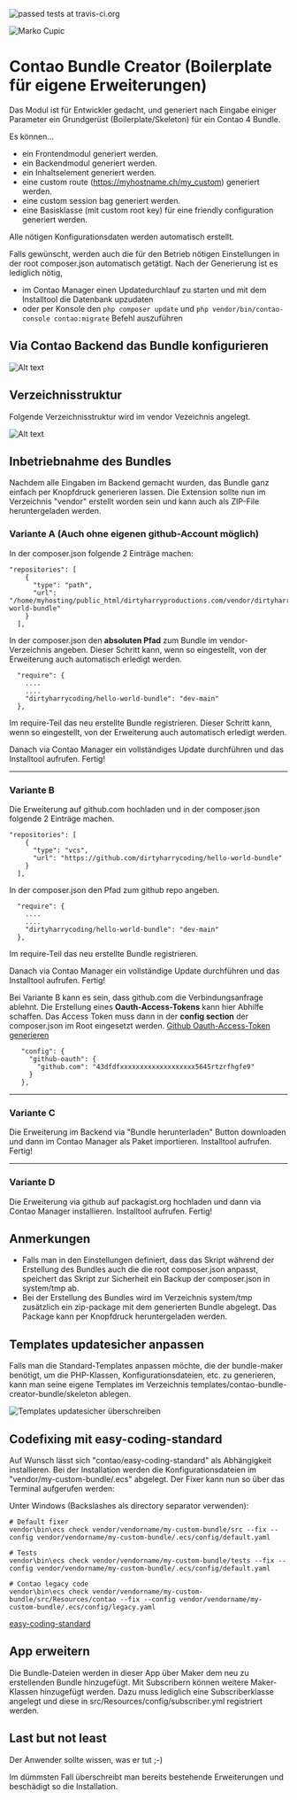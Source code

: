 ![passed tests at travis-ci.org](https://travis-ci.org/markocupic/contao-bundle-creator-bundle.svg?branch=master "")


![Marko Cupic](docs/logo.png?raw=true "Marko Cupic")


# Contao Bundle Creator (Boilerplate für eigene Erweiterungen)

Das Modul ist für Entwickler gedacht, und generiert nach Eingabe einiger Parameter ein Grundgerüst (Boilerplate/Skeleton) für ein Contao 4 Bundle.

Es können...
- ein Frontendmodul generiert werden.
- ein Backendmodul generiert werden.
- ein Inhaltselement generiert werden.
- eine custom route (https://myhostname.ch/my_custom) generiert werden.
- eine custom session bag generiert werden.
- eine Basisklasse (mit custom root key) für eine friendly configuration generiert werden.

Alle nötigen Konfigurationsdaten werden automatisch erstellt.

Falls gewünscht, werden auch die für den Betrieb nötigen Einstellungen in der root composer.json automatisch getätigt.
Nach der Generierung ist es lediglich nötig,
- im Contao Manager einen Updatedurchlauf zu starten und mit dem Installtool die Datenbank upzudaten
- oder per Konsole den `php composer update` und `php vendor/bin/contao-console contao:migrate` Befehl auszuführen

## Via Contao Backend das Bundle konfigurieren

![Alt text](docs/backend.png?raw=true "Backend")

## Verzeichnisstruktur
Folgende Verzeichnisstruktur wird im vendor Vezeichnis angelegt.

![Alt text](docs/directory-structure.png?raw=true "Verzeichnisstruktur")


## Inbetriebnahme des Bundles
Nachdem alle Eingaben im Backend gemacht wurden, das Bundle ganz einfach per Knopfdruck generieren lassen.
Die Extension sollte nun im Verzeichnis "vendor" erstellt worden sein und kann auch als ZIP-File heruntergeladen werden.

### Variante A (Auch ohne eigenen github-Account möglich)
In der composer.json folgende 2 Einträge machen:
```
"repositories": [
    {
      "type": "path",
      "url": "/home/myhosting/public_html/dirtyharryproductions.com/vendor/dirtyharrycoding/hello-world-bundle"
    }
  ],
```
In der composer.json den **absoluten Pfad** zum Bundle im vendor-Verzeichnis angeben.
Dieser Schritt kann, wenn so eingestellt, von der Erweiterung auch automatisch erledigt werden.
```
  "require": {
    ....
    ....
    "dirtyharrycoding/hello-world-bundle": "dev-main"
  },
```
Im require-Teil das neu erstellte Bundle registrieren.
Dieser Schritt kann, wenn so eingestellt, von der Erweiterung auch automatisch erledigt werden.

Danach via Contao Manager ein vollständiges Update durchführen und das Installtool aufrufen. Fertig!

___

### Variante B
Die Erweiterung auf github.com hochladen und in der composer.json folgende 2 Einträge machen.
```
"repositories": [
    {
      "type": "vcs",
      "url": "https://github.com/dirtyharrycoding/hello-world-bundle"
    }
  ],
```
In der composer.json den Pfad zum github repo angeben.
```
  "require": {
    ....
    ....
    "dirtyharrycoding/hello-world-bundle": "dev-main"
  },
```
Im require-Teil das neu erstellte Bundle registrieren.

Danach via Contao Manager ein vollständige Update durchführen und das Installtool aufrufen. Fertig!

Bei Variante B kann es sein, dass github.com die Verbindungsanfrage ablehnt.
Die Erstellung eines **Oauth-Access-Tokens** kann hier Abhilfe schaffen.
Das Access Token muss dann in der **config section** der composer.json im Root eingesetzt werden.
[Github Oauth-Access-Token generieren](https://docs.github.com/en/github/authenticating-to-github/creating-a-personal-access-token)
```
   "config": {
     "github-oauth": {
       "github.com": "43dfdfxxxxxxxxxxxxxxxxxxx5645rtzrfhgfe9"
     }
   },
```

___

### Variante C
Die Erweiterung im Backend via "Bundle herunterladen" Button downloaden und dann im Contao Manager als Paket importieren.
Installtool aufrufen. Fertig!

___

### Variante D
Die Erweiterung via github auf packagist.org hochladen und dann via Contao Manager installieren.
Installtool aufrufen. Fertig!

## Anmerkungen
* Falls man in den Einstellungen definiert, dass das Skript während der Erstellung des Bundles auch die die root composer.json anpasst, speichert das Skript zur Sicherheit ein Backup der composer.json in system/tmp ab.
* Bei der Erstellung des Bundles wird im Verzeichnis system/tmp zusätzlich ein zip-package mit dem generierten Bundle abgelegt. Das Package kann per Knopfdruck heruntergeladen werden.

## Templates updatesicher anpassen
Falls man die Standard-Templates anpassen möchte, die der bundle-maker benötigt, um die PHP-Klassen, Konfigurationsdateien, etc. zu generieren,
kann man seine eigene Templates im Verzeichnis templates/contao-bundle-creator-bundle/skeleton ablegen.

![Templates updatesicher überschreiben](docs/custom-templates.png?raw=true "Templates updatesicher überschreiben")

## Codefixing mit easy-coding-standard
Auf Wunsch lässt sich "contao/easy-coding-standard" als Abhängigkeit installieren. Bei der Installation werden die Konfigurationsdateien im "vendor/my-custom-bundle/.ecs" abgelegt. Der Fixer kann nun so über das Terminal aufgerufen werden:

Unter Windows (Backslashes als directory separator verwenden):

```
# Default fixer
vendor\bin\ecs check vendor/vendorname/my-custom-bundle/src --fix --config vendor/vendorname/my-custom-bundle/.ecs/config/default.yaml

# Tests
vendor\bin\ecs check vendor/vendorname/my-custom-bundle/tests --fix --config vendor/vendorname/my-custom-bundle/.ecs/config/default.yaml

# Contao legacy code
vendor\bin\ecs check vendor/vendorname/my-custom-bundle/src/Resources/contao --fix --config vendor/vendorname/my-custom-bundle/.ecs/config/legacy.yaml

```
[easy-coding-standard](https://github.com/symplify/easy-coding-standard)

## App erweitern
Die Bundle-Dateien werden in dieser App über Maker dem neu zu erstellenden Bundle hinzugefügt.
Mit Subscribern können weitere Maker-Klassen hinzugefügt werden. Dazu muss lediglich eine Subscriberklasse angelegt und diese in src/Resources/config/subscriber.yml registriert werden.

## Last but not least
Der Anwender sollte wissen, was er tut ;-)

Im dümmsten Fall überschreibt man bereits bestehende Erweiterungen und beschädigt so die Installation.
